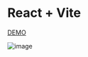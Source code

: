 # React + Vite

[DEMO](https://nike-nike-v2.surge.sh/)

![image](https://github.com/ferhatkplnn/react-tailwind-examples/assets/29931637/1ed71b51-d224-479a-8977-deade79ef2d5)
